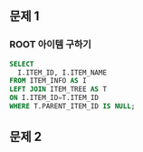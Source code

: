 ## 문제 1
### ROOT 아이템 구하기
```sql
SELECT
  I.ITEM_ID, I.ITEM_NAME
FROM ITEM_INFO AS I
LEFT JOIN ITEM_TREE AS T
ON I.ITEM_ID=T.ITEM_ID
WHERE T.PARENT_ITEM_ID IS NULL;
```

## 문제 2
###
